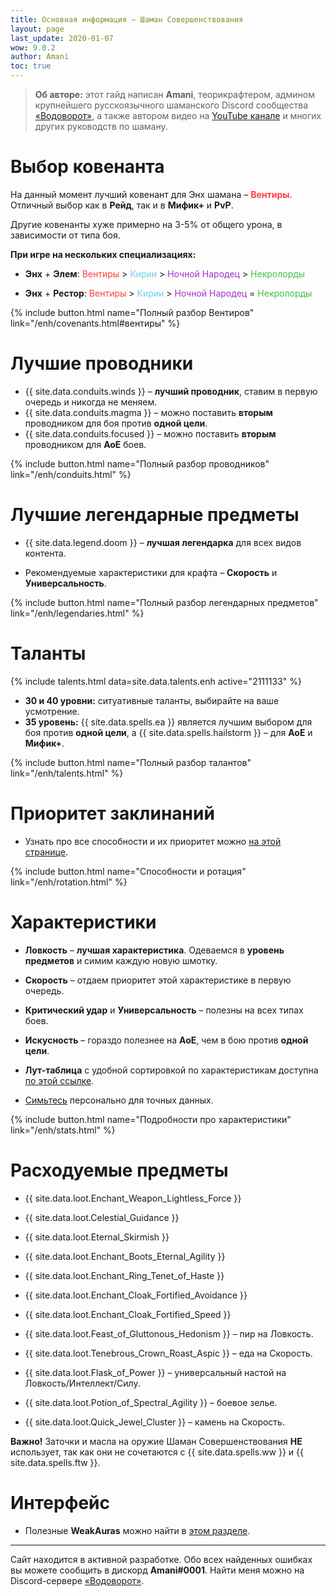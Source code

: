 ```yaml
---
title: Основная информация – Шаман Совершенствования
layout: page
last_update: 2020-01-07
wow: 9.0.2
author: Amani
toc: true
---
```

> **Об авторе:** этот гайд написан **Amani**, теорикрафтером, админом крупнейшего русскоязычного шаманского Discord сообщества [«Водоворот»](https://discord.gg/8Bag6kT), а также автором видео на [YouTube канале](https://youtube.com/channel/UC5IikzgR1TeED-DxPLqISHg) и многих других руководств по шаману. 

# Выбор ковенанта

На данный момент лучший ковенант для Энх шамана – **<span style="color:#ff4040;font-size:1em;">Вентиры</span>**. Отличный выбор как в **Рейд**, так и в **Мифик+** и **PvP**.

Другие ковенанты хуже примерно на 3-5% от общего урона, в зависимости от типа боя.

**При игре на нескольких специализациях:**

* **Энх** + **Элем**: <span style="color:#ff4040;font-size:1em;">Вентиры</span> > <span style="color:#68ccef;font-size:1em;">Кирии</span> > <span style="color:#a330c9;font-size:1em;">Ночной Народец</span> > <span style="color:#40bf40;font-size:1em;">Некролорды</span>

* **Энх** + **Рестор**: <span style="color:#ff4040;font-size:1em;">Вентиры</span> > <span style="color:#68ccef;font-size:1em;">Кирии</span> > <span style="color:#a330c9;font-size:1em;">Ночной Народец</span> = <span style="color:#40bf40;font-size:1em;">Некролорды</span>

{% include button.html name="Полный разбор Вентиров" link="/enh/covenants.html#вентиры" %}  

# Лучшие проводники

* {{ site.data.conduits.winds }} – **лучший проводник**, ставим в первую очередь и никогда не меняем. 
* {{ site.data.conduits.magma }} – можно поставить **вторым** проводником для боя против **одной цели**.
* {{ site.data.conduits.focused }} – можно поставить **вторым** проводником для **АоЕ** боев.

{% include button.html name="Полный разбор проводников" link="/enh/conduits.html" %}  

<p></p>

# Лучшие легендарные предметы

* {{ site.data.legend.doom }} – **лучшая легендарка** для всех видов контента.

* Рекомендуемые характеристики для крафта – **Скорость** и **Универсальность**.

{% include button.html name="Полный разбор легендарных предметов" link="/enh/legendaries.html" %}  

<p></p>

# Таланты

{% include talents.html data=site.data.talents.enh active="2111133" %}

* **30 и 40 уровни:** ситуативные таланты, выбирайте на ваше усмотрение.
* **35 уровень:** {{ site.data.spells.ea }} является лучшим выбором для боя против **одной цели**, а {{ site.data.spells.hailstorm }} – для **АоЕ** и **Мифик+**.

{% include button.html name="Полный разбор талантов" link="/enh/talents.html" %}  

<p></p>

# Приоритет заклинаний

* Узнать про все способности и их приоритет можно [на этой странице](/enh/rotation.html).

{% include button.html name="Способности и ротация" link="/enh/rotation.html" %}  

<p></p>

# Характеристики

* **Ловкость** – **лучшая характеристика**. Одеваемся в **уровень предметов** и симим каждую новую шмотку.
* **Скорость** –  отдаем приоритет этой характеристике в первую очередь.
* **Критический удар** и **Универсальность** – полезны на всех типах боев.
* **Искусность** – гораздо полезнее на **АоЕ**, чем в бою против **одной цели**.

* **Лут-таблица** с удобной сортировкой по характеристикам доступна [по этой ссылке](https://docs.google.com/spreadsheets/d/1Bftzvy3ROXWSYNBXiccWVYnsHQOiLsFp4NSrEgsEo2U/copy).

* [Симьтесь](https://www.raidbots.com/simbot) персонально для точных данных.

{% include button.html name="Подробности про характеристики" link="/enh/stats.html" %}  

<p></p>

# Расходуемые предметы

* {{ site.data.loot.Enchant_Weapon_Lightless_Force }}
* {{ site.data.loot.Celestial_Guidance }}

* {{ site.data.loot.Eternal_Skirmish }}
* {{ site.data.loot.Enchant_Boots_Eternal_Agility }}
* {{ site.data.loot.Enchant_Ring_Tenet_of_Haste }}
* {{ site.data.loot.Enchant_Cloak_Fortified_Avoidance }}
* {{ site.data.loot.Enchant_Cloak_Fortified_Speed }}

* {{ site.data.loot.Feast_of_Gluttonous_Hedonism }} – пир на Ловкость.
* {{ site.data.loot.Tenebrous_Crown_Roast_Aspic }} – еда на Скорость.

* {{ site.data.loot.Flask_of_Power }} – универсальный настой на Ловкость/Интеллект/Силу.

* {{ site.data.loot.Potion_of_Spectral_Agility }} – боевое зелье.

* {{ site.data.loot.Quick_Jewel_Cluster }} – камень на Скорость.

**Важно!** Заточки и масла на оружие Шаман Совершенствования **НЕ** использует, так как они не сочетаются с {{ site.data.spells.ww }} и {{ site.data.spells.ftw }}.

# Интерфейс

* Полезные **WeakAuras** можно найти в [этом разделе](/enh/weakauras.html).

<hr>

<p></p>

Сайт находится в активной разработке. Обо всех найденных ошибках вы можете сообщить в дискорд **Amani#0001**. Найти меня можно на Discord-сервере [«Водоворот»](https://discord.gg/8Bag6kT).
